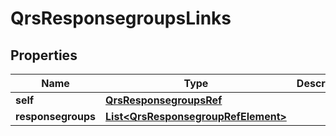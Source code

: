 

# QrsResponsegroupsLinks


## Properties

| Name | Type | Description | Notes |
|------------ | ------------- | ------------- | -------------|
|**self** | [**QrsResponsegroupsRef**](QrsResponsegroupsRef.md) |  |  [optional] |
|**responsegroups** | [**List&lt;QrsResponsegroupRefElement&gt;**](QrsResponsegroupRefElement.md) |  |  [optional] |



